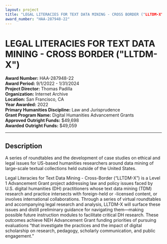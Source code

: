 ```yaml
---
layout: project
title: "LEGAL LITERACIES FOR TEXT DATA MINING - CROSS BORDER ("LLTDM-X")"
award_number: "HAA-287948-22"
---
```



# LEGAL LITERACIES FOR TEXT DATA MINING - CROSS BORDER ("LLTDM-X")

**Award Number:** HAA-287948-22  
**Award Period:** 9/1/2022 - 1/31/2024  
**Project Director:** Thomas  Padilla  
**Organization:** Internet Archive  
**Location:** San Francisco, CA  
**Year Awarded:** 2022  
**Primary Humanities Discipline:** Law and Jurisprudence  
**Grant Program Name:** Digital Humanities Advancement Grants  
**Approved Outright Funds:** $49,698  
**Awarded Outright Funds:** $49,059  

---

## Description

<p>A series of roundtables and the development of case studies on ethical and legal issues for US-based humanities researchers around data mining of large-scale textual collections held outside of the United States.</p>
<p>Legal Literacies for Text Data Mining - Cross-Border (“LLTDM-X”) is a Level 1 Advancement Grant project addressing law and policy issues faced by U.S. digital humanities (DH) practitioners whose text data mining (TDM) research and practice intersects with foreign-held or -licensed content, or involves international collaborations. Through a series of virtual roundtables and accompanying legal research and analysis, LLTDM-X will surface these issues and distill preliminary guidance for navigating them—making possible future instruction modules to facilitate critical DH research. These outcomes achieve NEH Advancement Grant funding priorities of pursuing evaluations “that investigate the practices and the impact of digital scholarship on research, pedagogy, scholarly communication, and public engagement.”</p>
